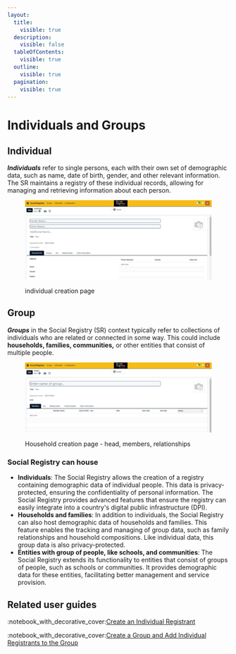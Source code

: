 ```yaml
---
layout:
  title:
    visible: true
  description:
    visible: false
  tableOfContents:
    visible: true
  outline:
    visible: true
  pagination:
    visible: true
---
```


# Individuals and Groups

## Individual&#x20;

_**Individuals**_ refer to single persons, each with their own set of demographic data, such as name, date of birth, gender, and other relevant information.  The SR maintains a registry of these individual records, allowing for managing and retrieving information about each person.

<figure><img src="../../../.gitbook/assets/individual-create-blank-page.PNG" alt=""><figcaption><p>individual creation page</p></figcaption></figure>

## Group

_**Groups**_ in the Social Registry (SR) context typically refer to collections of individuals who are related or connected in some way. This could include **households, families, communities,** or other entities that consist of multiple people.

<figure><img src="../../../.gitbook/assets/group-create-blank-page.PNG" alt=""><figcaption><p>Household creation page - head,  members, relationships</p></figcaption></figure>

### Social Registry can house

* **Individuals**: The Social Registry allows the creation of a registry containing demographic data of individual people. This data is privacy-protected, ensuring the confidentiality of personal information. The Social Registry provides advanced features that ensure the registry can easily integrate into a country's digital public infrastructure (DPI).
* **Households and families**: In addition to individuals, the Social Registry can also host demographic data of households and families. This feature enables the tracking and managing of group data, such as family relationships and household compositions. Like individual data, this group data is also privacy-protected.
* **Entities with group of people, like schools, and communities**: The Social Registry extends its functionality to entities that consist of groups of people, such as schools or communities. It provides demographic data for these entities, facilitating better management and service provision.

## Related user guides

:notebook\_with\_decorative\_cover:[Create an Individual Registrant](../../../pbms/functionality/beneficiary-management/beneficiary-registry/user-guides/create-an-individual-registrant.md)

:notebook\_with\_decorative\_cover:[Create a Group and Add Individual Registrants to the Group](../../../pbms/functionality/beneficiary-management/beneficiary-registry/user-guides/create-a-group-and-add-individual-registrants-to-the-group.md)

